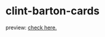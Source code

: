 # clint-barton-cards
<p>preview: <a href="https://clint-barton-cards.vercel.app/">check here.</a></p>
